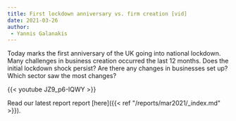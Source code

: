```yaml
---
title: First lockdown anniversary vs. firm creation [vid]
date: 2021-03-26
author: 
 - Yannis Galanakis
---
```


Today marks the first anniversary of the UK going into national lockdown. Many challenges in business creation occurred the last 12 months. Does the initial lockdown shock persist? Are there any changes in businesses set up? Which sector saw the most changes?

<!--more-->


{{< youtube JZ9_p6-IQWY >}}


Read our latest report report [here]({{< ref "/reports/mar2021/_index.md" >}}).
